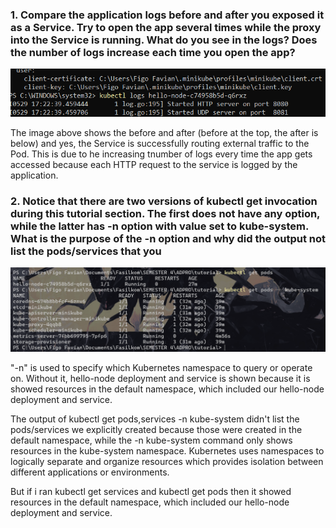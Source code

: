### 1. Compare the application logs before and after you exposed it as a Service. Try to open the app several times while the proxy into the Service is running. What do you see in the logs? Does the number of logs increase each time you open the app?

![alt text](image.png)

The image above shows the before and after (before at the top, the after is below) and yes, the Service is successfully routing external traffic to the Pod. This is due to he increasing tnumber of logs every time the app gets accessed because each HTTP request to the service is logged by the application.  

### 2. Notice that there are two versions of kubectl get invocation during this tutorial section. The first does not have any option, while the latter has -n option with value set to kube-system. What is the purpose of the -n option and why did the output not list the pods/services that you

![alt text](image-1.png)

"-n" is used to specify which Kubernetes namespace to query or operate on. Without it, hello-node deployment and service is shown because it is showed resources in the default namespace, which included our hello-node deployment and service. 

The output of kubectl get pods,services -n kube-system didn't list the pods/services we explicitly created because those were created in the default namespace, while the -n kube-system command only shows resources in the kube-system namespace. Kubernetes uses namespaces to logically separate and organize resources which provides isolation between different applications or environments.

But if i ran kubectl get services and kubectl get pods then it showed resources in the default namespace, which included our hello-node deployment and service.